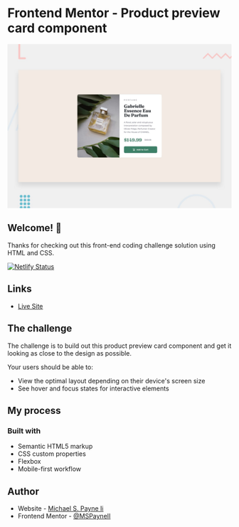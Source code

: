 # Frontend Mentor - Product preview card component

![Design preview for the Product preview card component coding challenge](./client/src/design/desktop-preview.jpg)

## Welcome! 👋

Thanks for checking out this front-end coding challenge solution using HTML and CSS.

[![Netlify Status](https://api.netlify.com/api/v1/badges/681a7d50-2d0c-4c52-9bcd-4d26c35db8a7/deploy-status)](https://app.netlify.com/sites/cute-mochi-27ca3a/deploys)

## Links

- [Live Site](https://cute-mochi-27ca3a.netlify.app/)

## The challenge

The challenge is to build out this product preview card component and get it looking as close to the design as possible.

Your users should be able to:

- View the optimal layout depending on their device's screen size
- See hover and focus states for interactive elements

## My process

### Built with

- Semantic HTML5 markup
- CSS custom properties
- Flexbox
- Mobile-first workflow

## Author

- Website - [Michael S. Payne Ii](https://www.michaelspayneii.com)
- Frontend Mentor - [@MSPayneII](https://www.frontendmentor.io/profile/MSPayneII)
